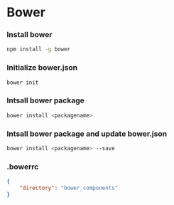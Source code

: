 # Bower

### Install bower 
```bash
npm install -g bower
```


### Initialize bower.json
```bash
bower init
```

### Intsall bower package
```bash
bower install <packagename>
```
### Intsall bower package and update bower.json
```bash
bower install <packagename> --save
```

### .bowerrc

```json
{
	"directory": "bower_components"
}
```
